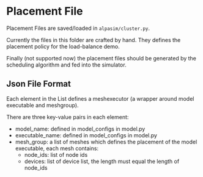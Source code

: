# Placement File

Placement Files are saved/loaded in `alpasim/cluster.py`.

Currently the files in this folder are crafted by hand. They defines the placement policy for the load-balance demo.

Finally (not supported now) the placement files should be generated by the scheduling algorithm and fed into the simulator.

## Json File Format

Each element in the List defines a meshexecutor (a wrapper around model executable and meshgroup).

There are three key-value pairs in each element:

- model_name: defined in model_configs in model.py
- executable_name: defined in model_configs in model.py
- mesh_group: a list of meshes which defines the placement of the model executable, each mesh contains:
  - node_ids: list of node ids
  - devices: list of device list, the length must equal the length of node_ids
